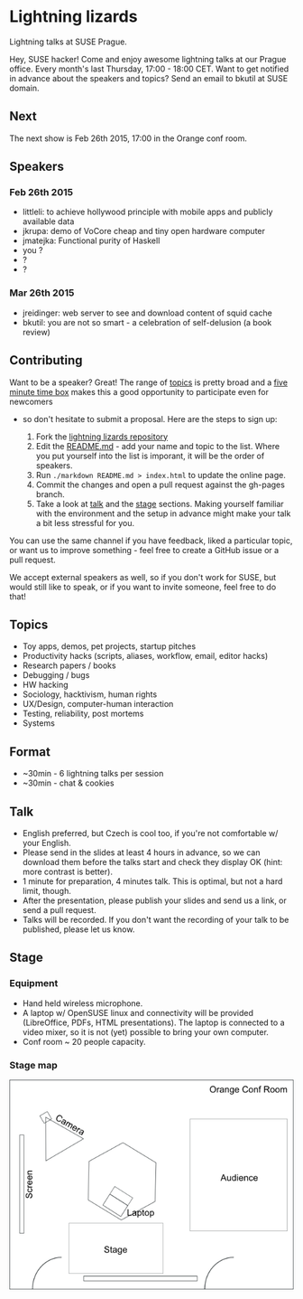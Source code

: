 <link rel="stylesheet" href="markdown.css"></link>

# Lightning lizards

Lightning talks at SUSE Prague.

Hey, SUSE hacker! Come and enjoy awesome lightning talks at our Prague office.
Every month's last Thursday, 17:00 - 18:00 CET. Want to get notified in advance
about the speakers and topics? Send an email to bkutil at SUSE domain.

## Next

The next show is Feb 26th 2015, 17:00 in the Orange conf room.

## Speakers

### Feb 26th 2015

 - littleli: to achieve hollywood principle with mobile apps and publicly available data
 - jkrupa: demo of VoCore cheap and tiny open hardware computer
 - jmatejka: Functional purity of Haskell
 - you ?
 - ?
 - ?

### Mar 26th 2015

 - jreidinger: web server to see and download content of squid cache
 - bkutil: you are not so smart - a celebration of self-delusion (a book review)

<h2><a name="contributing">Contributing</a></h2>

Want to be a speaker? Great! The range of [topics](#topics) is pretty broad and a [five
minute time box](#format) makes this a good opportunity to participate even for newcomers
- so don't hesitate to submit a proposal. Here are the steps to sign up:

  1. Fork the [lightning lizards repository](https://github.com/bkutil/lightning-lizards)
  1. Edit the [README.md](https://github.com/bkutil/lightning-lizards/blob/gh-pages/README.md) -
     add your name and topic to the list. Where you put yourself into the list is imporant,
     it will be the order of speakers.
  1. Run `./markdown README.md > index.html` to update the online page.
  1. Commit the changes and open a pull request against the gh-pages branch.
  1. Take a look at [talk](#talk) and the [stage](#stage)
     sections. Making yourself familiar with the environment and the setup in advance
     might make your talk a bit less stressful for you.

You can use the same channel if you have feedback, liked a particular topic, or
want us to improve something - feel free to create a GitHub issue or a pull
request.

We accept external speakers as well, so if you don't work for SUSE, but would
still like to speak, or if you want to invite someone, feel free to do that!

<h2><a name="topics">Topics</a></h2>

  - Toy apps, demos, pet projects, startup pitches
  - Productivity hacks (scripts, aliases, workflow, email, editor hacks)
  - Research papers / books
  - Debugging / bugs
  - HW hacking
  - Sociology, hacktivism, human rights
  - UX/Design, computer-human interaction
  - Testing, reliability, post mortems
  - Systems

<h2><a name="format">Format</a></h2>

  - ~30min - 6 lightning talks per session
  - ~30min - chat & cookies

<h2><a name="talk">Talk</a></h2>

  - English preferred, but Czech is cool too, if you're not comfortable w/ your English.
  - Please send in the slides at least 4 hours in advance, so we can download
    them before the talks start and check they display OK (hint: more contrast is
    better).
  - 1 minute for preparation, 4 minutes talk. This is optimal, but not a hard limit, though.
  - After the presentation, please publish your slides and send us a link, or send a pull request.
  - Talks will be recorded. If you don't want the recording of your talk to be
    published, please let us know.

<h2><a name="stage">Stage</a></h2>

### Equipment

  - Hand held wireless microphone.
  - A laptop w/ OpenSUSE linux and connectivity will be provided (LibreOffice, PDFs, HTML presentations).
    The laptop is connected to a video mixer, so it is not (yet) possible
    to bring your own computer.
  - Conf room ~ 20 people capacity.

### Stage map

![Orange conf room stage map](./images/stage_map.png)
